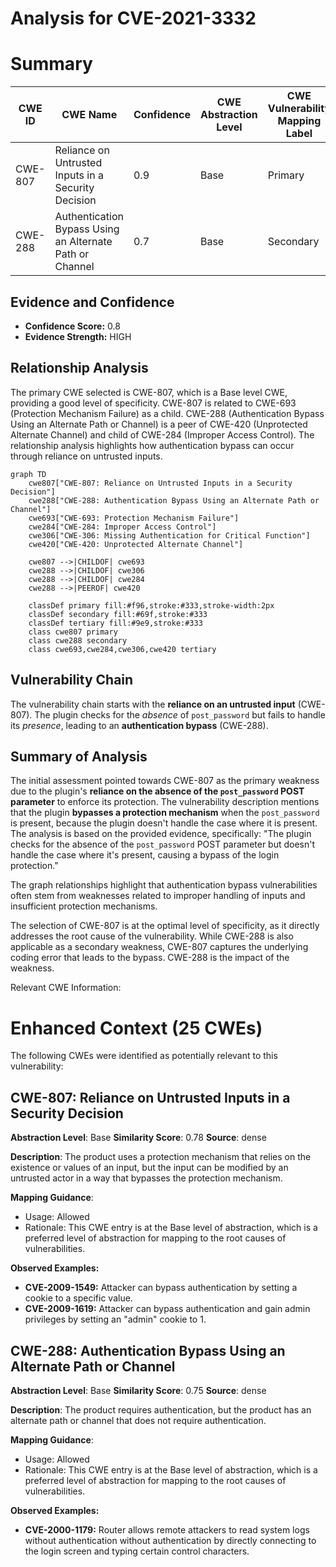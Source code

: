 # Analysis for CVE-2021-3332

# Summary
| CWE ID | CWE Name | Confidence | CWE Abstraction Level | CWE Vulnerability Mapping Label | CWE-Vulnerability Mapping Notes |
|---|---|---|---|---|---|
| CWE-807 | Reliance on Untrusted Inputs in a Security Decision | 0.9 | Base | Primary | Allowed |
| CWE-288 | Authentication Bypass Using an Alternate Path or Channel | 0.7 | Base | Secondary | Allowed |

## Evidence and Confidence

*   **Confidence Score:** 0.8
*   **Evidence Strength:** HIGH

## Relationship Analysis
The primary CWE selected is CWE-807, which is a Base level CWE, providing a good level of specificity. CWE-807 is related to CWE-693 (Protection Mechanism Failure) as a child. CWE-288 (Authentication Bypass Using an Alternate Path or Channel) is a peer of CWE-420 (Unprotected Alternate Channel) and child of CWE-284 (Improper Access Control). The relationship analysis highlights how authentication bypass can occur through reliance on untrusted inputs.

```mermaid
graph TD
    cwe807["CWE-807: Reliance on Untrusted Inputs in a Security Decision"]
    cwe288["CWE-288: Authentication Bypass Using an Alternate Path or Channel"]
    cwe693["CWE-693: Protection Mechanism Failure"]
    cwe284["CWE-284: Improper Access Control"]
    cwe306["CWE-306: Missing Authentication for Critical Function"]
    cwe420["CWE-420: Unprotected Alternate Channel"]

    cwe807 -->|CHILDOF| cwe693
    cwe288 -->|CHILDOF| cwe306
    cwe288 -->|CHILDOF| cwe284
    cwe288 -->|PEEROF| cwe420
    
    classDef primary fill:#f96,stroke:#333,stroke-width:2px
    classDef secondary fill:#69f,stroke:#333
    classDef tertiary fill:#9e9,stroke:#333
    class cwe807 primary
    class cwe288 secondary
    class cwe693,cwe284,cwe306,cwe420 tertiary
```

## Vulnerability Chain
The vulnerability chain starts with the **reliance on an untrusted input** (CWE-807). The plugin checks for the *absence* of `post_password` but fails to handle its *presence*, leading to an **authentication bypass** (CWE-288).

## Summary of Analysis
The initial assessment pointed towards CWE-807 as the primary weakness due to the plugin's **reliance on the absence of the `post_password` POST parameter** to enforce its protection. The vulnerability description mentions that the plugin **bypasses a protection mechanism** when the `post_password` is present, because the plugin doesn't handle the case where it is present. The analysis is based on the provided evidence, specifically: "The plugin checks for the absence of the `post_password` POST parameter but doesn't handle the case where it's present, causing a bypass of the login protection."

The graph relationships highlight that authentication bypass vulnerabilities often stem from weaknesses related to improper handling of inputs and insufficient protection mechanisms.

The selection of CWE-807 is at the optimal level of specificity, as it directly addresses the root cause of the vulnerability. While CWE-288 is also applicable as a secondary weakness, CWE-807 captures the underlying coding error that leads to the bypass. CWE-288 is the impact of the weakness.

Relevant CWE Information:
# Enhanced Context (25 CWEs)
The following CWEs were identified as potentially relevant to this vulnerability:

## CWE-807: Reliance on Untrusted Inputs in a Security Decision
**Abstraction Level**: Base
**Similarity Score**: 0.78
**Source**: dense

**Description**:
The product uses a protection mechanism that relies on the existence or values of an input, but the input can be modified by an untrusted actor in a way that bypasses the protection mechanism.

**Mapping Guidance**:
- Usage: Allowed
- Rationale: This CWE entry is at the Base level of abstraction, which is a preferred level of abstraction for mapping to the root causes of vulnerabilities.

**Observed Examples:**
- **CVE-2009-1549:** Attacker can bypass authentication by setting a cookie to a specific value.
- **CVE-2009-1619:** Attacker can bypass authentication and gain admin privileges by setting an "admin" cookie to 1.

## CWE-288: Authentication Bypass Using an Alternate Path or Channel
**Abstraction Level**: Base
**Similarity Score**: 0.75
**Source**: dense

**Description**:
The product requires authentication, but the product has an alternate path or channel that does not require authentication.

**Mapping Guidance**:
- Usage: Allowed
- Rationale: This CWE entry is at the Base level of abstraction, which is a preferred level of abstraction for mapping to the root causes of vulnerabilities.

**Observed Examples:**
- **CVE-2000-1179:** Router allows remote attackers to read system logs without authentication without authentication by directly connecting to the login screen and typing certain control characters.